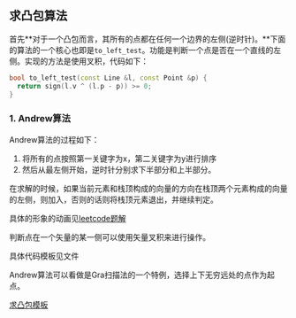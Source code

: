 ## 求凸包算法

首先**对于一个凸包而言，其所有的点都在任何一个边界的左侧(逆时针)。**下面的算法的一个核心也即是`to_left_test`。功能是判断一个点是否在一个直线的左侧。实现的方法是使用叉积，代码如下：

```c++
bool to_left_test(const Line &l, const Point &p) {
  return sign(l.v ^ (l.p - p)) >= 0;
}
```

### 1. Andrew算法

Andrew算法的过程如下：

1. 将所有的点按照第一关键字为x，第二关键字为y进行排序
2. 然后从最左侧开始，逆时针分别求下半部分和上半部分。

在求解的时候，如果当前元素和栈顶构成的向量的方向在栈顶两个元素构成的向量的左侧，则加入，否则的话则将栈顶元素退出，并继续判定。

具体的形象的动画见[leetcode题解](https://leetcode-cn.com/problems/erect-the-fence/solution/an-zhuang-zha-lan-by-leetcode/)

判断点在一个矢量的某一侧可以使用矢量叉积来进行操作。

具体代码模板见文件

Andrew算法可以看做是Gra扫描法的一个特例，选择上下无穷远处的点作为起点。

[求凸包模板](andrew.cpp)
